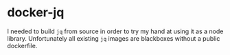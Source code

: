 docker-jq
=========

I needed to build ```jq``` from source in order to try my hand at using it as a node library. Unfortunately all existing ```jq``` images are blackboxes without a public dockerfile.
